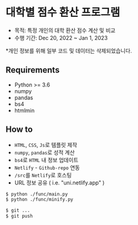 # 대학별 점수 환산 프로그램

- 목적: 특정 개인의 대학 환산 점수 계산 및 비교
- 수행 기간: Dec 20, 2022 ~ Jan 1, 2023

*개인 정보를 위해 일부 코드 및 데이터는 삭제되었습니다. 

## Requirements
- Python >= 3.6
- numpy
- pandas
- bs4
- htmlmin

## How to

- `HTML`, `CSS`, `Js`로 템플릿 제작 
- `numpy`, `pandas`로 성적 계산
- `bs4`로 `HTML` 내 정보 업데이트 
- `Netlify` - `Github-repo` 연동 
- `/src`를 `Netlify`로 호스팅
- URL 정보 공유 ( i.e. "uni.netlify.app" )

```bash
$ python ./func/main.py
$ python ./func/minify.py

$ git ...
$ git push
```
